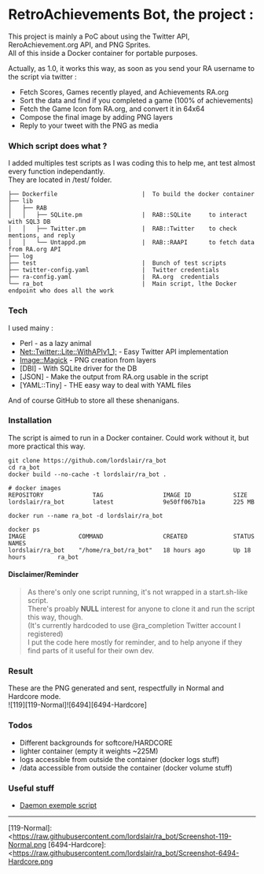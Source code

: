 # RetroAchievements Bot, the project :

This project is mainly a PoC about using the Twitter API, ReroAchievement.org API, and PNG Sprites.  
All of this inside a Docker container for portable purposes.

Actually, as 1.0, it works this way, as soon as you send your RA username to the script via twitter :

 - Fetch Scores, Games recently played, and Achievements RA.org
 - Sort the data and find if you completed a game (100% of achievements)
 - Fetch the Game Icon fom RA.org, and convert it in 64x64
 - Compose the final image by adding PNG layers
 - Reply to your tweet with the PNG as media

### Which script does what ?

I added multiples test scripts as I was coding this to help me, ant test almost every function independantly.  
They are located in /test/ folder.

```
├── Dockerfile                        |  To build the docker container
├── lib
│   ├── RAB
│   │   ├── SQLite.pm                 |  RAB::SQLite     to interact with SQL3 DB
│   │   ├── Twitter.pm                |  RAB::Twitter    to check mentions, and reply
│   │   └── Untappd.pm                |  RAB::RAAPI      to fetch data from RA.org API
├── log
├── test                              |  Bunch of test scripts
├── twitter-config.yaml               |  Twitter credentials
├── ra-config.yaml                    |  RA.org  credentials
└── ra_bot                            |  Main script, lthe Docker endpoint who does all the work
```

### Tech

I used mainy :

* Perl - as a lazy animal
* [Net::Twitter::Lite::WithAPIv1_1;][CPANTwitt] - Easy Twitter API implementation
* [Image::Magick][CPANIM] - PNG creation from layers
* [DBI] - With SQLite driver for the DB
* [JSON] - Make the output from RA.org usable in the script
* [YAML::Tiny] - THE easy way to deal with YAML files

And of course GitHub to store all these shenanigans. 

### Installation

The script is aimed to run in a Docker container. Could work without it, but more practical this way.  

```
git clone https://github.com/lordslair/ra_bot
cd ra_bot
docker build --no-cache -t lordslair/ra_bot .
```

```
# docker images
REPOSITORY              TAG                 IMAGE ID            SIZE
lordslair/ra_bot        latest              9e50ff067b1a        225 MB
```

```
docker run --name ra_bot -d lordslair/ra_bot
```

```
docker ps
IMAGE               COMMAND                 CREATED             STATUS              NAMES
lordslair/ra_bot    "/home/ra_bot/ra_bot"   18 hours ago        Up 18 hours         ra_bot
```

#### Disclaimer/Reminder

>As there's only one script running, it's not wrapped in a start.sh-like script.  
>There's proably **NULL** interest for anyone to clone it and run the script this way, though.  
>(It's currently hardcoded to use @ra_completion Twitter account I registered)  
>I put the code here mostly for reminder, and to help anyone if they find parts of it useful for their own dev.

### Result

These are the PNG generated and sent, respectfully in Normal and Hardcore mode.  
![119][119-Normal]![6494][6494-Hardcore]

### Todos

 - Different backgrounds for softcore/HARDCORE
 - lighter container (empty it weights ~225M)
 - logs accessible from outside the container (docker logs stuff)
 - /data accessible from outside the container (docker volume stuff)

### Useful stuff
   
   * [Daemon exemple script][daemon]
   
---
   [CPANTwitt]: <http://search.cpan.org/~mmims/Net-Twitter-Lite-0.12008/lib/Net/Twitter/Lite/WithAPIv1_1.pod>
   [CPANIM]: <http://search.cpan.org/~jcristy/PerlMagick-6.89-1/Magick.pm>
   [daemon]: <http://www.andrewault.net/2010/05/27/creating-a-perl-daemon-in-ubuntu/>

   [119-Normal]: <<https://raw.githubusercontent.com/lordslair/ra_bot/Screenshot-119-Normal.png>
   [6494-Hardcore]: <<https://raw.githubusercontent.com/lordslair/ra_bot/Screenshot-6494-Hardcore.png>
